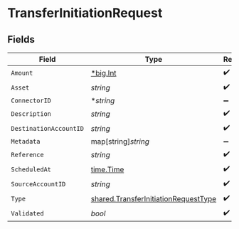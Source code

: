 # TransferInitiationRequest


## Fields

| Field                                                                                               | Type                                                                                                | Required                                                                                            | Description                                                                                         | Example                                                                                             |
| --------------------------------------------------------------------------------------------------- | --------------------------------------------------------------------------------------------------- | --------------------------------------------------------------------------------------------------- | --------------------------------------------------------------------------------------------------- | --------------------------------------------------------------------------------------------------- |
| `Amount`                                                                                            | [*big.Int](https://pkg.go.dev/math/big#Int)                                                         | :heavy_check_mark:                                                                                  | N/A                                                                                                 |                                                                                                     |
| `Asset`                                                                                             | *string*                                                                                            | :heavy_check_mark:                                                                                  | N/A                                                                                                 | USD                                                                                                 |
| `ConnectorID`                                                                                       | **string*                                                                                           | :heavy_minus_sign:                                                                                  | N/A                                                                                                 |                                                                                                     |
| `Description`                                                                                       | *string*                                                                                            | :heavy_check_mark:                                                                                  | N/A                                                                                                 |                                                                                                     |
| `DestinationAccountID`                                                                              | *string*                                                                                            | :heavy_check_mark:                                                                                  | N/A                                                                                                 |                                                                                                     |
| `Metadata`                                                                                          | map[string]*string*                                                                                 | :heavy_minus_sign:                                                                                  | N/A                                                                                                 |                                                                                                     |
| `Reference`                                                                                         | *string*                                                                                            | :heavy_check_mark:                                                                                  | N/A                                                                                                 | XXX                                                                                                 |
| `ScheduledAt`                                                                                       | [time.Time](https://pkg.go.dev/time#Time)                                                           | :heavy_check_mark:                                                                                  | N/A                                                                                                 |                                                                                                     |
| `SourceAccountID`                                                                                   | *string*                                                                                            | :heavy_check_mark:                                                                                  | N/A                                                                                                 |                                                                                                     |
| `Type`                                                                                              | [shared.TransferInitiationRequestType](../../../pkg/models/shared/transferinitiationrequesttype.md) | :heavy_check_mark:                                                                                  | N/A                                                                                                 |                                                                                                     |
| `Validated`                                                                                         | *bool*                                                                                              | :heavy_check_mark:                                                                                  | N/A                                                                                                 |                                                                                                     |